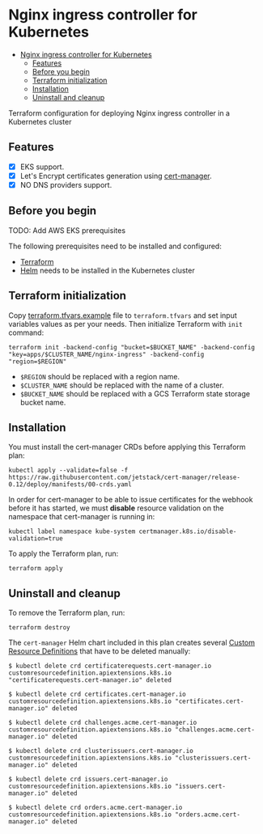 # Nginx ingress controller for Kubernetes

- [Nginx ingress controller for Kubernetes](#nginx-ingress-controller-for-kubernetes)
  - [Features](#features)
  - [Before you begin](#before-you-begin)
  - [Terraform initialization](#terraform-initialization)
  - [Installation](#installation)
  - [Uninstall and cleanup](#uninstall-and-cleanup)

Terraform configuration for deploying Nginx ingress controller in a Kubernetes cluster

## Features

- [x] EKS support.
- [x] Let's Encrypt certificates generation using [cert-manager](https://cert-manager.readthedocs.io/en/latest/).
- [x] NO DNS providers support.

## Before you begin

TODO: Add AWS EKS prerequisites

The following prerequisites need to be installed and configured:

- [Terraform](https://www.terraform.io/downloads.html)
- [Helm](https://helm.sh/) needs to be installed in the Kubernetes cluster

## Terraform initialization

Copy [terraform.tfvars.example](terraform.tfvars.example) file to `terraform.tfvars` and set input variables values as per your needs. Then initialize Terraform with `init` command:

```shell
terraform init -backend-config "bucket=$BUCKET_NAME" -backend-config "key=apps/$CLUSTER_NAME/nginx-ingress" -backend-config "region=$REGION"
```

- `$REGION` should be replaced with a region name.
- `$CLUSTER_NAME` should be replaced with the name of a cluster.
- `$BUCKET_NAME` should be replaced with a GCS Terraform state storage bucket name.

## Installation

You must install the cert-manager CRDs before applying this Terraform plan:

```shell
kubectl apply --validate=false -f https://raw.githubusercontent.com/jetstack/cert-manager/release-0.12/deploy/manifests/00-crds.yaml
```

In order for cert-manager to be able to issue certificates for the webhook before it has started, we must **disable** resource validation on the namespace that cert-manager is running in:

```shell
kubectl label namespace kube-system certmanager.k8s.io/disable-validation=true
```

To apply the Terraform plan, run:

```shell
terraform apply
```

## Uninstall and cleanup

To remove the Terraform plan, run:

```shell
terraform destroy
```

The `cert-manager` Helm chart included in this plan creates several [Custom Resource Definitions](https://docs.okd.io/latest/admin_guide/custom_resource_definitions.html) that have to be deleted manually:

```shell
$ kubectl delete crd certificaterequests.cert-manager.io
customresourcedefinition.apiextensions.k8s.io "certificaterequests.cert-manager.io" deleted

$ kubectl delete crd certificates.cert-manager.io
customresourcedefinition.apiextensions.k8s.io "certificates.cert-manager.io" deleted

$ kubectl delete crd challenges.acme.cert-manager.io
customresourcedefinition.apiextensions.k8s.io "challenges.acme.cert-manager.io" deleted

$ kubectl delete crd clusterissuers.cert-manager.io
customresourcedefinition.apiextensions.k8s.io "clusterissuers.cert-manager.io" deleted

$ kubectl delete crd issuers.cert-manager.io
customresourcedefinition.apiextensions.k8s.io "issuers.cert-manager.io" deleted

$ kubectl delete crd orders.acme.cert-manager.io
customresourcedefinition.apiextensions.k8s.io "orders.acme.cert-manager.io" deleted
```

